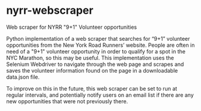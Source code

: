 # nyrr-webscraper
Web scraper for NYRR "9+1" Volunteer opportunities

Python implementation of a web scraper that searches for “9+1” volunteer opportunities from the New York Road Runners’ website. People are often in need of a "9+1" volunteer opportunity in order to qualify for a spot in the NYC Marathon, so this may be useful. This implementation uses the Selenium Webdriver to navigate through the web page and scrapes and saves the volunteer information found on the page in a downloadable data.json file. 

To improve on this in the future, this web scraper can be set to run at regular intervals, and potentially notify users on an email list if there are any new opportunities that were not previously there. 
